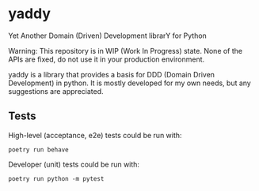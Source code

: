 # yaddy
Yet Another Domain (Driven) Development librarY for Python

Warning: This repository is in WIP (Work In Progress) state. None
of the APIs are fixed, do not use it in your production environment.

yaddy is a library that provides a basis for DDD (Domain Driven
Development) in python. It is mostly developed for my own needs,
but any suggestions are appreciated.

## Tests

High-level (acceptance, e2e) tests
could be run with:

```Shell
poetry run behave
```

Developer (unit) tests could be run
with:

```Shell
poetry run python -m pytest
```